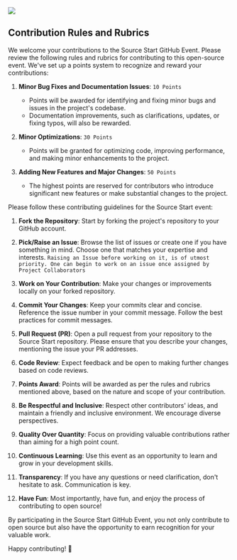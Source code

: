 ![](https://drive.google.com/uc?export=view&id=1dI151Bh62Bry1PdDu0NswSdrUVqOlmOD)
## **Contribution Rules and Rubrics**

We welcome your contributions to the Source Start GitHub Event. Please review the following rules and rubrics for contributing to this open-source event. We've set up a points system to recognize and reward your contributions:

1. **Minor Bug Fixes and Documentation Issues**: `10 Points`
   - Points will be awarded for identifying and fixing minor bugs and issues in the project's codebase.
   - Documentation improvements, such as clarifications, updates, or fixing typos, will also be rewarded.

2. **Minor Optimizations**: `30 Points`
   - Points will be granted for optimizing code, improving performance, and making minor enhancements to the project.

3. **Adding New Features and Major Changes**: `50 Points`
   - The highest points are reserved for contributors who introduce significant new features or make substantial changes to the project.

Please follow these contributing guidelines for the Source Start event:

1. **Fork the Repository**: Start by forking the project's repository to your GitHub account.

2. **Pick/Raise an Issue**: Browse the list of issues or create one if you have something in mind. Choose one that matches your expertise and interests. `Raising an Issue before working on it, is of utmost priority. One can begin to work on an issue once assigned by Project Collaborators`

4. **Work on Your Contribution**: Make your changes or improvements locally on your forked repository.

5. **Commit Your Changes**: Keep your commits clear and concise. Reference the issue number in your commit message. Follow the best practices for commit messages.

6. **Pull Request (PR)**: Open a pull request from your repository to the Source Start repository. Please ensure that you describe your changes, mentioning the issue your PR addresses.

7. **Code Review**: Expect feedback and be open to making further changes based on code reviews.

8. **Points Award**: Points will be awarded as per the rules and rubrics mentioned above, based on the nature and scope of your contribution.

9. **Be Respectful and Inclusive**: Respect other contributors' ideas, and maintain a friendly and inclusive environment. We encourage diverse perspectives.

10. **Quality Over Quantity**: Focus on providing valuable contributions rather than aiming for a high point count.

11. **Continuous Learning**: Use this event as an opportunity to learn and grow in your development skills.

12. **Transparency**: If you have any questions or need clarification, don't hesitate to ask. Communication is key.

13. **Have Fun**: Most importantly, have fun, and enjoy the process of contributing to open source!

By participating in the Source Start GitHub Event, you not only contribute to open source but also have the opportunity to earn recognition for your valuable work.

Happy contributing! 🌟
